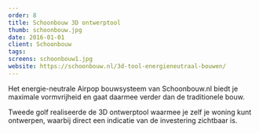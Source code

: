 ```yaml
---
order: 8
title: Schoonbouw 3D ontwerptool
thumb: schoonbouw.jpg
date: 2016-01-01
client: Schoonbouw
tags:
screens: schoonbouw1.jpg
website: https://schoonbouw.nl/3d-tool-energieneutraal-bouwen/
---
```

Het energie-neutrale Airpop bouwsysteem van Schoonbouw.nl biedt je maximale vormvrijheid en gaat daarmee verder dan de traditionele bouw.

Tweede golf realiseerde de 3D ontwerptool waarmee je zelf je woning kunt ontwerpen, waarbij direct een indicatie van de investering zichtbaar is.

